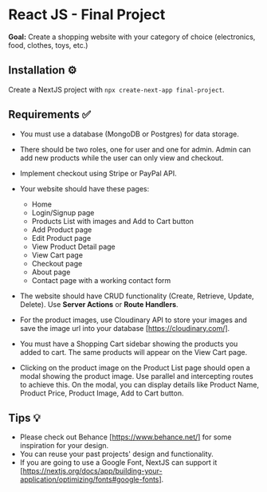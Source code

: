 # React JS - Final Project

**Goal:** Create a shopping website with your category of choice (electronics, food, clothes, toys, etc.)

## Installation ⚙

Create a NextJS project with `npx create-next-app final-project`.

## Requirements ✅

- You must use a database (MongoDB or Postgres) for data storage.
- There should be two roles, one for user and one for admin. Admin can add new products while the user can only view and checkout.
- Implement checkout using Stripe or PayPal API.
- Your website should have these pages:

  - Home
  - Login/Signup page
  - Products List with images and Add to Cart button
  - Add Product page
  - Edit Product page
  - View Product Detail page
  - View Cart page
  - Checkout page
  - About page
  - Contact page with a working contact form

- The website should have CRUD functionality (Create, Retrieve, Update, Delete). Use **Server Actions** or **Route Handlers**.
- For the product images, use Cloudinary API to store your images and save the image url into your database [https://cloudinary.com/].
- You must have a Shopping Cart sidebar showing the products you added to cart. The same products will appear on the View Cart page.
- Clicking on the product image on the Product List page should open a modal showing the product image. Use parallel and intercepting routes to achieve this. On the modal, you can display details like Product Name, Product Price, Product Image, Add to Cart button.

## Tips 💡

- Please check out Behance [https://www.behance.net/] for some inspiration for your design.
- You can reuse your past projects' design and functionality.
- If you are going to use a Google Font, NextJS can support it [https://nextjs.org/docs/app/building-your-application/optimizing/fonts#google-fonts].
